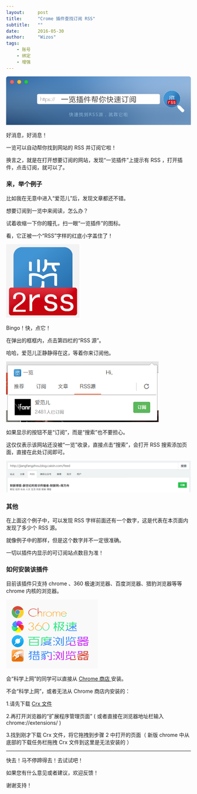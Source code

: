 ```yaml
---
layout:     post
title:      "Crome 插件查找订阅 RSS"
subtitle:   ""
date:       2016-05-30
author:     "Wizos"
tags:
    - 账号
    - 绑定
    - 增强
---
```


![Banner](/img/11/11-Banner.png)

好消息，好消息！

一览可以自动帮你找到网站的 RSS 并订阅它啦！

换言之，就是在打开想要订阅的网站，发现“一览插件”上提示有 RSS ，打开插件，点击订阅，就可以了。


### 来，举个例子

比如我在无意中进入“爱范儿”后，发现文章都还不错。

想要订阅到一览中来阅读，怎么办？

试着收缩一下你的瞳孔，扫一眼“一览插件”的图标。

看，它正被一个“RSS”字样的红底小字盖住了！

![一览插件 Icon RSS](/img/11/11-logo-rss.png)

Bingo！快，点它！

在弹出的框框内，点击第四栏的“RSS 源”。

哈哈，爱范儿正静静得在这，等着你来订阅他。

![在插件内订阅](/img/11/11-yilan-plugin-box.png)

如果显示的按钮不是“订阅”，而是“搜索”也不要担心。

这仅仅表示该网站还没被“一览”收录，直接点击“搜索”，会打开 RSS 搜索添加页面，直接在此处订阅即可。

![添加 RSS 的搜索结果](/img/11/11-search-feed-result.png)


### 其他

在上面这个例子中，可以发现 RSS 字样前面还有一个数字，这是代表在本页面内发现了多少个 RSS 源。

就像例子中的那样，但是这个数字并不一定很准确。

一切以插件内显示的可订阅站点数目为准！


### 如何安装该插件

目前该插件只支持 chrome 、360 极速浏览器、百度浏览器、猎豹浏览器等等 chrome 内核的浏览器。

![ 支持的浏览器 ](/img/11/11-browser-icon.png)

会“科学上网”的同学可以直接从 [ Chrome 商店 ](https://chrome.google.com/webstore/detail/%E4%B8%80%E8%A7%88/agecgafmmkghenpophjhokennabaanhn?hl=zh-CN) 安装。

不会“科学上网”，或者无法从 Chrome 商店内安装的：

1.请先下载 [ Crx 文件 ](http://www.yilan.io/app/extension/yilan_chrome.crx)

2.再打开浏览器的“扩展程序管理页面” ( 或者直接在浏览器地址栏输入 chrome://extensions/ )

3.找到刚才下载 Crx 文件，将它拖拽到步骤 2 中打开的页面（ 新版 chrome 中从底部的下载任务栏拖拽 Crx 文件到这里是无法安装的 ）

---

快去！马不停蹄得去！去试试吧！

如果您有什么意见或者建议，欢迎反馈！

谢谢支持！
